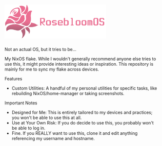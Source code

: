 <div align="left">
	<h1> 
		<img src="logo.png" width=333>
	</h1>
</div>

Not an actual OS, but it tries to be...

My NixOS flake. While I wouldn't generally recommend anyone else tries to use this, it might provide interesting ideas or inspiration. This repository is mainly for me to sync my flake across devices. 

Features <ul>
<li>Custom Utilities: A handful of my personal utilities for specific tasks, like rebuilding NixOS/home-manager or taking screenshots.</li>
</ul>

Important Notes  <ul>
<li>Designed for Me: This is entirely tailored to my devices and practices; you won't be able to use this at all.</li>
<li>Use at Your Own Risk: If you do decide to use this, you probably won't be able to log in.</li>
<li>Fine. If you REALLY want to use this, clone it and edit anything referencing my username and hostname.</li>
</ul>
